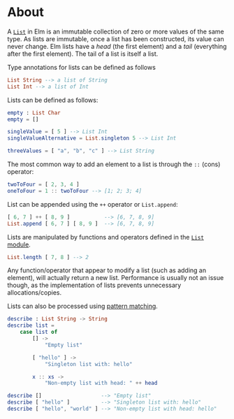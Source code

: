 # About

A [`List`][lists] in Elm is an immutable collection of zero or more values of the same type.
As lists are immutable, once a list has been constructed, its value can never change.
Elm lists have a _head_ (the first element) and a _tail_ (everything after the first element).
The tail of a list is itself a list.

Type annotations for lists can be defined as follows

```elm
List String --> a list of String
List Int --> a list of Int
```

Lists can be defined as follows:

```elm
empty : List Char
empty = []

singleValue = [ 5 ] --> List Int
singleValueAlternative = List.singleton 5 --> List Int

threeValues = [ "a", "b", "c" ] --> List String
```

The most common way to add an element to a list is through the `::` (cons) operator:

```elm
twoToFour = [ 2, 3, 4 ]
oneToFour = 1 :: twoToFour --> [1; 2; 3; 4]
```

List can be appended using the `++` operator or `List.append`:

```elm
[ 6, 7 ] ++ [ 8, 9 ]           --> [6, 7, 8, 9]
List.append [ 6, 7 ] [ 8, 9 ]  --> [6, 7, 8, 9]
```

Lists are manipulated by functions and operators defined in the [`List` module][list-module].

```elm
List.length [ 7, 8 ] --> 2
```

Any function/operator that appear to modify a list (such as adding an element), will actually return a new list.
Performance is usually not an issue though, as the implementation of lists prevents unnecessary allocations/copies.

Lists can also be processed using [pattern matching](list-destructuring).

```elm
describe : List String -> String
describe list =
    case list of
        [] ->
            "Empty list"

        [ "hello" ] ->
            "Singleton list with: hello"

        x :: xs ->
            "Non-empty list with head: " ++ head

describe []                   --> "Empty list"
describe [ "hello" ]          --> "Singleton list with: hello"
describe [ "hello", "world" ] --> "Non-empty list with head: hello"
```

[lists]: https://elmprogramming.com/list.html
[list-module]: https://package.elm-lang.org/packages/elm/core/latest/List
[list-destructuring]: https://www.elm.christmas/2020/8
